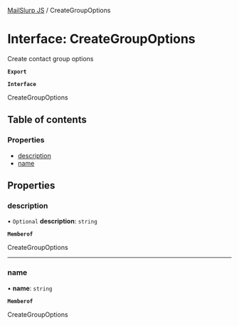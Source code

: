 [MailSlurp JS](../README.md) / CreateGroupOptions

# Interface: CreateGroupOptions

Create contact group options

**`Export`**

**`Interface`**

CreateGroupOptions

## Table of contents

### Properties

- [description](CreateGroupOptions.md#description)
- [name](CreateGroupOptions.md#name)

## Properties

### description

• `Optional` **description**: `string`

**`Memberof`**

CreateGroupOptions

___

### name

• **name**: `string`

**`Memberof`**

CreateGroupOptions
